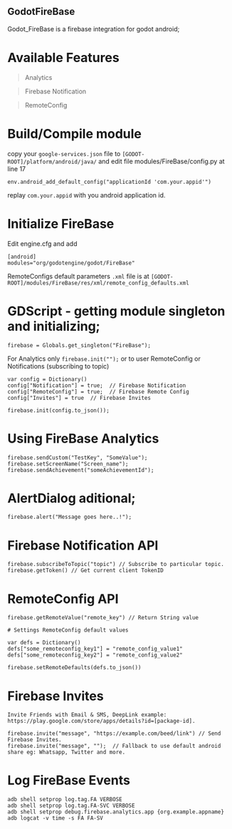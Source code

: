 ## GodotFireBase
Godot_FireBase is a firebase integration for godot android;

# Available Features
> Analytics

> Firebase Notification

> RemoteConfig

# Build/Compile module
copy your `google-services.json` file to `[GODOT-ROOT]/platform/android/java/` and edit file modules/FireBase/config.py at line 17
```
env.android_add_default_config("applicationId 'com.your.appid'")
```
replay `com.your.appid` with you android application id.

# Initialize FireBase
Edit engine.cfg and add
```
[android]
modules="org/godotengine/godot/FireBase"
```

RemoteConfigs default parameters `.xml` file is at `[GODOT-ROOT]/modules/FireBase/res/xml/remote_config_defaults.xml`

# GDScript - getting module singleton and initializing;
```
firebase = Globals.get_singleton("FireBase");
```
For Analytics only `firebase.init("");` or to user RemoteConfig or Notifications (subscribing to topic)
```
var config = Dictionary()
config["Notification"] = true;  // Firebase Notification
config["RemoteConfig"] = true;  // Firebase Remote Config
config["Invites"] = true  // Firebase Invites

firebase.init(config.to_json());
```
# Using FireBase Analytics
```
firebase.sendCustom("TestKey", "SomeValue");
firebase.setScreenName("Screen_name");
firebase.sendAchievement("someAchievementId");
```

# AlertDialog aditional;
```
firebase.alert("Message goes here..!");
```

# Firebase Notification API
```
firebase.subscribeToTopic("topic") // Subscribe to particular topic.
firebase.getToken() // Get current client TokenID
```

# RemoteConfig API
```
firebase.getRemoteValue("remote_key") // Return String value

# Settings RemoteConfig default values

var defs = Dictionary()
defs["some_remoteconfig_key1"] = "remote_config_value1"
defs["some_remoteconfig_key2"] = "remote_config_value2"

firebase.setRemoteDefaults(defs.to_json())
```

# Firebase Invites
```
Invite Friends with Email & SMS, DeepLink example: https://play.google.com/store/apps/details?id=[package-id].

firebase.invite("message", "https://example.com/beed/link") // Send Firebase Invites.
firebase.invite("message", "");  // Fallback to use default android share eg: Whatsapp, Twitter and more.
```

# Log FireBase Events
```
adb shell setprop log.tag.FA VERBOSE
adb shell setprop log.tag.FA-SVC VERBOSE
adb shell setprop debug.firebase.analytics.app {org.example.appname}
adb logcat -v time -s FA FA-SV
```

